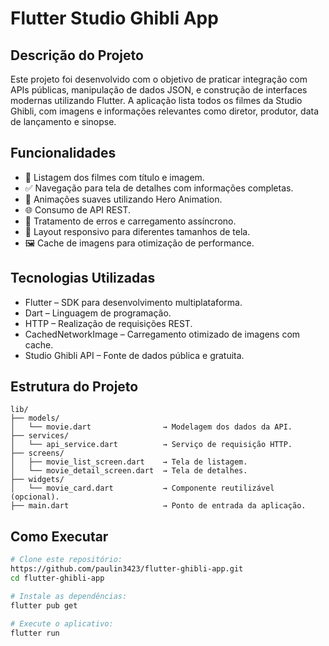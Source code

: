 # Flutter Studio Ghibli App

## Descrição do Projeto
Este projeto foi desenvolvido com o objetivo de praticar integração com APIs públicas, manipulação de dados JSON, e construção de interfaces modernas utilizando Flutter. A aplicação lista todos os filmes da Studio Ghibli, com imagens e informações relevantes como diretor, produtor, data de lançamento e sinopse.

## Funcionalidades
- 🔎 Listagem dos filmes com título e imagem.
- ✅ Navegação para tela de detalhes com informações completas.
- 🎨 Animações suaves utilizando Hero Animation.
- 🌐 Consumo de API REST.
- 📶 Tratamento de erros e carregamento assíncrono.
- 📱 Layout responsivo para diferentes tamanhos de tela.
- 🖼️ Cache de imagens para otimização de performance.

## Tecnologias Utilizadas
- Flutter – SDK para desenvolvimento multiplataforma.
- Dart – Linguagem de programação.
- HTTP – Realização de requisições REST.
- CachedNetworkImage – Carregamento otimizado de imagens com cache.
- Studio Ghibli API – Fonte de dados pública e gratuita.

## Estrutura do Projeto

```plaintext
lib/
├── models/
│   └── movie.dart                → Modelagem dos dados da API.
├── services/
│   └── api_service.dart          → Serviço de requisição HTTP.
├── screens/
│   ├── movie_list_screen.dart    → Tela de listagem.
│   └── movie_detail_screen.dart  → Tela de detalhes.
├── widgets/
│   └── movie_card.dart           → Componente reutilizável (opcional).
├── main.dart                     → Ponto de entrada da aplicação.

````

## Como Executar

```bash
# Clone este repositório:
https://github.com/paulin3423/flutter-ghibli-app.git
cd flutter-ghibli-app

# Instale as dependências:
flutter pub get

# Execute o aplicativo:
flutter run
